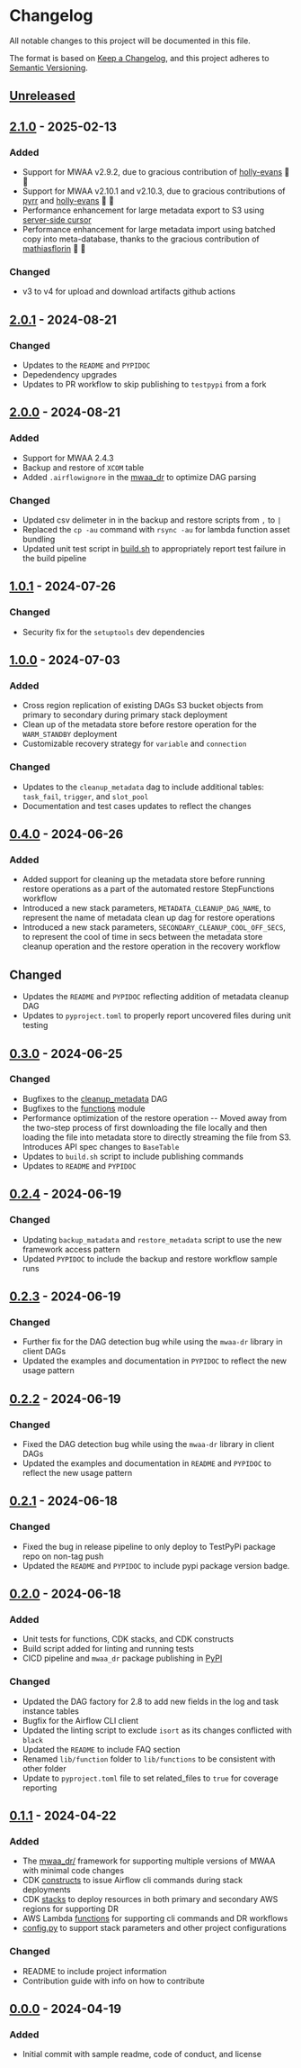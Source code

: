 # Changelog

All notable changes to this project will be documented in this file.

The format is based on [Keep a Changelog](https://keepachangelog.com/en/1.1.0/),
and this project adheres to [Semantic Versioning](https://semver.org/spec/v2.0.0.html).

## [Unreleased]

## [2.1.0] - 2025-02-13
### Added
- Support for MWAA v2.9.2, due to gracious contribution of [holly-evans](https://github.com/holly-evans) 🙏 🚀
- Support for MWAA v2.10.1 and v2.10.3, due to gracious contributions of [pyrr](https://github.com/pyrr) and [holly-evans](https://github.com/holly-evans) 🙏 🚀
- Performance enhancement for large metadata export to S3 using [server-side cursor](https://docs.sqlalchemy.org/en/20/orm/queryguide/api.html#orm-queryguide-yield-per)
- Performance enhancement for large metadata import using batched copy into meta-database, thanks to the gracious contribution of [mathiasflorin](https://github.com/mathiasflorin) 🙏 🚀

### Changed
- v3 to v4 for upload and download artifacts github actions

## [2.0.1] - 2024-08-21
### Changed
- Updates to the `README` and `PYPIDOC`
- Depedendency upgrades
- Updates to PR workflow to skip publishing to `testpypi` from a fork

## [2.0.0] - 2024-08-21
### Added
- Support for MWAA 2.4.3
- Backup and restore of `XCOM` table
- Added `.airflowignore` in the [mwaa_dr](assets/dags/mwaa_dr/) to optimize DAG parsing

### Changed
- Updated csv delimeter in in the backup and restore scripts from `,` to `|`
- Replaced the `cp -au` command with `rsync -au` for lambda function asset bundling
- Updated unit test script in [build.sh](build.sh) to appropriately report test failure in the build pipeline


## [1.0.1] - 2024-07-26
### Changed
- Security fix for the `setuptools` dev dependencies


## [1.0.0] - 2024-07-03
### Added
- Cross region replication of existing DAGs S3 bucket objects from primary to secondary during primary stack deployment
- Clean up of the metadata store before restore operation for the `WARM_STANDBY` deployment
- Customizable recovery strategy for `variable` and `connection`

### Changed
- Updates to the `cleanup_metadata` dag to include additional tables: `task_fail`, `trigger`, and `slot_pool`
- Documentation and test cases updates to reflect the changes

## [0.4.0] - 2024-06-26
### Added
- Added support for cleaning up the metadata store before running restore operations as a part of the automated restore StepFunctions workflow
- Introduced a new stack parameters, `METADATA_CLEANUP_DAG_NAME`, to represent the name of metadata clean up dag for restore operations
- Introduced a new stack parameters, `SECONDARY_CLEANUP_COOL_OFF_SECS`, to represent the cool of time in secs between the metadata store cleanup operation and the restore operation in the recovery workflow

## Changed
- Updates the `README` and `PYPIDOC` reflecting addition of metadata cleanup DAG
- Updates to `pyproject.toml` to properly report uncovered files during unit testing

## [0.3.0] - 2024-06-25
### Changed
- Bugfixes to the [cleanup_metadata](assets/dags/mwaa_dr/cleanup_metadata.py) DAG
- Bugfixes to the [functions](lib/functions/) module
- Performance optimization of the restore operation -- Moved away from the two-step process of first downloading the file locally and then loading the file into metadata store to directly streaming the file from S3. Introduces API spec changes to `BaseTable`
- Updates to `build.sh` script to include publishing commands
- Updates to `README` and `PYPIDOC`

## [0.2.4] - 2024-06-19
### Changed
- Updating `backup_matadata` and `restore_metadata` script to use the new framework access pattern
- Updated `PYPIDOC` to include the backup and restore workflow sample runs


## [0.2.3] - 2024-06-19
### Changed
- Further fix for the DAG detection bug while using the `mwaa-dr` library in client DAGs
- Updated the examples and documentation in `PYPIDOC` to reflect the new usage pattern


## [0.2.2] - 2024-06-19
### Changed
- Fixed the DAG detection bug while using the `mwaa-dr` library in client DAGs
- Updated the examples and documentation in `README` and `PYPIDOC` to reflect the new usage pattern


## [0.2.1] - 2024-06-18
### Changed
- Fixed the bug in release pipeline to only deploy to TestPyPi package repo on non-tag push
- Updated the `README` and `PYPIDOC` to include pypi package version badge.


## [0.2.0] - 2024-06-18
### Added
- Unit tests for functions, CDK stacks, and CDK constructs
- Build script added for linting and running tests
- CICD pipeline and `mwaa_dr` package publishing in [PyPI](https://pypi.org/project/mwaa-dr/)

### Changed
- Updated the DAG factory for 2.8 to add new fields in the log and task instance tables
- Bugfix for the Airflow CLI client
- Updated the linting script to exclude `isort` as its changes conflicted with `black`
- Updated the `README` to include FAQ section
- Renamed `lib/function` folder to `lib/functions` to be consistent with other folder
- Update to `pyproject.toml` file to set related_files to `true` for coverage reporting

## [0.1.1] - 2024-04-22
### Added

- The [mwaa_dr/](assets/dags/mwaa_dr/) framework for supporting multiple versions of MWAA
 with minimal code changes
- CDK [constructs](lib/constructs/) to issue Airflow cli commands during stack deployments
- CDK [stacks](lib/stacks/) to deploy resources in both primary and secondary AWS regions
 for supporting DR
- AWS Lambda [functions](lib/function/) for supporting cli commands and DR workflows
- [config.py](./config.py) to support stack parameters and other project configurations

### Changed

- README to include project information
- Contribution guide with info on how to contribute


## [0.0.0] - 2024-04-19

### Added

- Initial commit with sample readme, code of conduct, and license


[unreleased]: https://github.com/aws-samples/mwaa-disaster-recovery/compare/v2.1.0...HEAD
[2.1.0]: https://github.com/aws-samples/mwaa-disaster-recovery/compare/v2.0.1...v2.1.0
[2.0.1]: https://github.com/aws-samples/mwaa-disaster-recovery/compare/v2.0.0...v2.0.1
[2.0.0]: https://github.com/aws-samples/mwaa-disaster-recovery/compare/v1.0.1...v2.0.0
[1.0.1]: https://github.com/aws-samples/mwaa-disaster-recovery/compare/v1.0.0...v1.0.1
[1.0.0]: https://github.com/aws-samples/mwaa-disaster-recovery/compare/v0.4.0...v1.0.0
[0.4.0]: https://github.com/aws-samples/mwaa-disaster-recovery/compare/v0.3.0...v0.4.0
[0.3.0]: https://github.com/aws-samples/mwaa-disaster-recovery/compare/v0.2.4...v0.3.0
[0.2.4]: https://github.com/aws-samples/mwaa-disaster-recovery/compare/v0.2.3...v0.2.4
[0.2.3]: https://github.com/aws-samples/mwaa-disaster-recovery/compare/v0.2.2...v0.2.3
[0.2.2]: https://github.com/aws-samples/mwaa-disaster-recovery/compare/v0.2.1...v0.2.2
[0.2.1]: https://github.com/aws-samples/mwaa-disaster-recovery/compare/v0.2.0...v0.2.1
[0.2.0]: https://github.com/aws-samples/mwaa-disaster-recovery/compare/v0.1.1...v0.2.0
[0.1.1]: https://github.com/aws-samples/mwaa-disaster-recovery/compare/v0.0.0...v0.1.1
[0.0.0]: https://github.com/aws-samples/mwaa-disaster-recovery/releases/tag/v0.0.0
